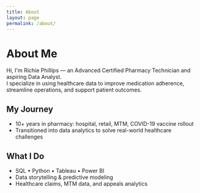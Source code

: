 ```yaml
---
title: About
layout: page
permalink: /about/
---
```


# About Me

Hi, I'm Richie Phillips — an Advanced Certified Pharmacy Technician and aspiring Data Analyst.  
I specialize in using healthcare data to improve medication adherence, streamline operations, and support patient outcomes.

## My Journey
- 10+ years in pharmacy: hospital, retail, MTM, COVID-19 vaccine rollout  
- Transitioned into data analytics to solve real-world healthcare challenges

## What I Do
- SQL • Python • Tableau • Power BI  
- Data storytelling & predictive modeling  
- Healthcare claims, MTM data, and appeals analytics
